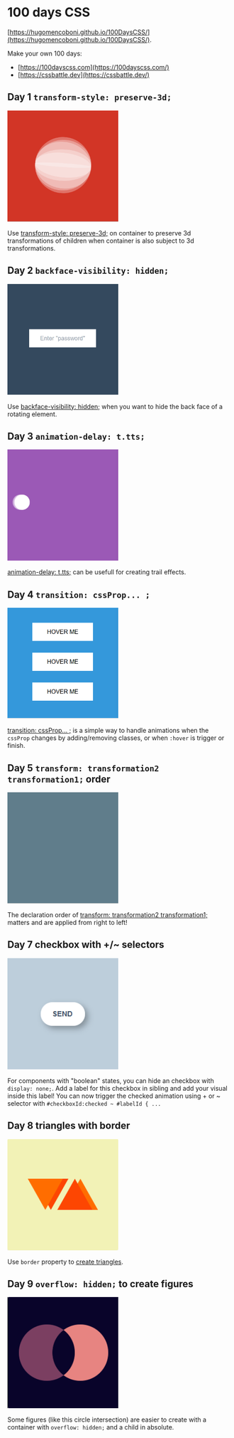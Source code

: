 # 100 days CSS

[https://hugomencoboni.github.io/100DaysCSS/](https://hugomencoboni.github.io/100DaysCSS/).

Make your own 100 days: 
- [https://100dayscss.com](https://100dayscss.com/)
- [https://cssbattle.dev](https://cssbattle.dev/)


## Day 1 `transform-style: preserve-3d;`
<img src="./gifs/rotatedBall.gif" width="250" height="250"/>

Use [transform-style: preserve-3d;](https://www.w3schools.com/cssref/css3_pr_transform-style.asp) on container to preserve 3d transformations of children when container is also subject to 3d transformations.

## Day 2 `backface-visibility: hidden;`
<img src="./gifs/enterPassword.gif" width="250" height="250"/>

Use [backface-visibility: hidden;](https://www.w3schools.com/cssref/css3_pr_backface-visibility.asp) when you want to hide the back face of a rotating element.

## Day 3 `animation-delay: t.tts;`
<img src="./gifs/translatedCircle.gif" width="250" height="250"/>

[animation-delay: t.tts;](https://www.w3schools.com/cssref/css3_pr_animation-delay.asp) can be usefull for creating trail effects.

## Day 4 `transition: cssProp... ;`
<img src="./gifs/hoverMe.gif" width="250" height="250"/>

[transition: cssProp... ;](https://www.w3schools.com/cssref/css3_pr_transition.asp) is a simple way to handle animations when the `cssProp` changes by adding/removing classes, or when `:hover` is trigger or finish.

## Day 5 `transform: transformation2 transformation1;` order
<img src="./gifs/kaleidoscope.gif" width="250" height="250"/>

The declaration order of [transform: transformation2 transformation1;](https://css-tricks.com/almanac/properties/t/transform/#multiple-values) matters and are applied from right to left!

## Day 7 checkbox with +/~ selectors
<img src="./gifs/send.gif" width="250" height="250"/>

For components with "boolean" states, you can hide an checkbox with `display: none;`. Add a label for this checkbox in sibling and add your visual inside this label! You can now trigger the checked animation using + or ~ selector with `#checkboxId:checked ~ #labelId { ...`

## Day 8 triangles with border
<img src="./gifs/triangles.PNG" width="250" height="250"/>

Use `border` property to [create triangles](https://levelup.gitconnected.com/making-css-triangles-c0201dacc26).

## Day 9 `overflow: hidden;` to create figures
<img src="./gifs/intersect.PNG" width="250" height="250"/>

Some figures (like this circle intersection) are easier to create with a container with `overflow: hidden;` and a child in absolute.

